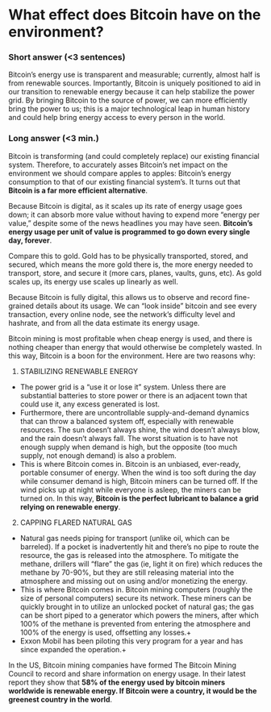 # What effect does Bitcoin have on the environment?

### Short answer (<3 sentences)
Bitcoin’s energy use is transparent and measurable; currently, almost half is from renewable sources. Importantly, Bitcoin is uniquely positioned to aid in our transition to renewable energy because it can help stabilize the power grid. By bringing Bitcoin to the source of power, we can more efficiently bring the power to us; this is a major technological leap in human history and could help bring energy access to every person in the world.


### Long answer (<3 min.)
Bitcoin is transforming (and could completely replace) our existing financial system. Therefore, to accurately asses Bitcoin’s net impact on the environment we should compare apples to apples: Bitcoin’s energy consumption to that of our existing financial system’s. It turns out that **Bitcoin is a far more efficient alternative**.


Because Bitcoin is digital, as it scales up its rate of energy usage goes down; it can absorb more value without having to expend more “energy per value,” despite some of the news headlines you may have seen. **Bitcoin’s energy usage per unit of value is programmed to go down every single day, forever**.

Compare this to gold. Gold has to be physically transported, stored, and secured, which means the more gold there is, the more energy needed to transport, store, and secure it (more cars, planes, vaults, guns, etc). As gold scales up, its energy use scales up linearly as well.

Because Bitcoin is fully digital, this allows us to observe and record fine-grained details about its usage. We can “look inside” bitcoin and see every transaction, every online node, see the network’s difficulty level and hashrate, and from all the data estimate its energy usage.

Bitcoin mining is most profitable when cheap energy is used, and there is nothing cheaper than energy that would otherwise be completely wasted. In this way, Bitcoin is a boon for the environment. Here are two reasons why:

1. STABILIZING RENEWABLE ENERGY
- The power grid is a “use it or lose it” system. Unless there are substantial batteries to store power or there is an adjacent town that could use it, any excess generated is lost.
- Furthermore, there are uncontrollable supply-and-demand dynamics that can throw a balanced system off, especially with renewable resources. The sun doesn’t always shine, the wind doesn’t always blow, and the rain doesn’t always fall. The worst situation is to have not enough supply when demand is high, but the opposite (too much supply, not enough demand) is also a problem.
- This is where Bitcoin comes in. Bitcoin is an unbiased, ever-ready, portable consumer of energy. When the wind is too soft during the day while consumer demand is high, Bitcoin miners can be turned off. If the wind picks up at night while everyone is asleep, the miners can be turned on. In this way, **Bitcoin is the perfect lubricant to balance a grid relying on renewable energy**.

2. CAPPING FLARED NATURAL GAS
- Natural gas needs piping for transport (unlike oil, which can be barreled). If a pocket is inadvertently hit and there’s no pipe to route the resource, the gas is released into the atmosphere. To mitigate the methane, drillers will “flare” the gas (ie, light it on fire) which reduces the methane by 70-90%, but they are still releasing material into the atmosphere and missing out on using and/or monetizing the energy.
- This is where Bitcoin comes in. Bitcoin mining computers (roughly the size of personal computers) secure its network. These miners can be quickly brought in to utilize an unlocked pocket of natural gas; the gas can be short piped to a generator which powers the miners, after which 100% of the methane is prevented from entering the atmosphere and 100% of the energy is used, offsetting any losses.+
- Exxon Mobil has been piloting this very program for a year and has since expanded the operation.+

In the US, Bitcoin mining companies have formed The Bitcoin Mining Council to record and share information on energy usage. In their latest report they show that **58% of the energy used by bitcoin miners worldwide is renewable energy. If Bitcoin were a country, it would be the greenest country in the world**.